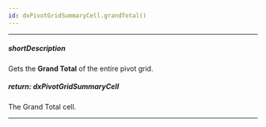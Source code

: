 ```yaml
---
id: dxPivotGridSummaryCell.grandTotal()
---
```

---
##### shortDescription
Gets the **Grand Total** of the entire pivot grid.

##### return: dxPivotGridSummaryCell
The Grand Total cell.

---
